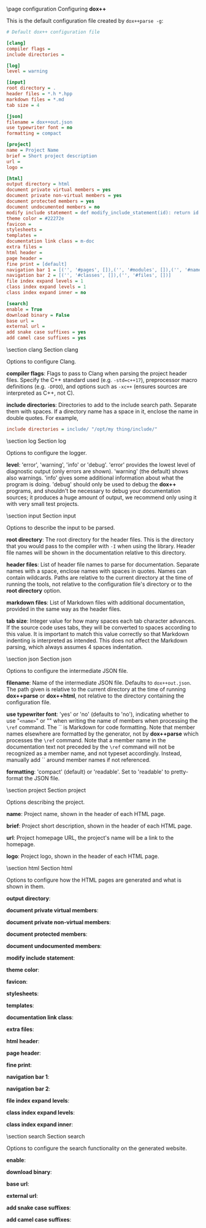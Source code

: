 \page configuration Configuring **dox++**

This is the default configuration file created by `dox++parse -g`:

```ini
# Default dox++ configuration file

[clang]
compiler flags = 
include directories = 

[log]
level = warning

[input]
root directory = .
header files = *.h *.hpp
markdown files = *.md
tab size = 4

[json]
filename = dox++out.json
use typewriter font = no
formatting = compact

[project]
name = Project Name
brief = Short project description
url = 
logo = 

[html]
output directory = html
document private virtual members = yes
document private non-virtual members = yes
document protected members = yes
document undocumented members = no
modify include statement = def modify_include_statement(id): return id
theme color = #22272e
favicon = 
stylesheets = 
templates = 
documentation link class = m-doc
extra files = 
html header = 
page header = 
fine print = [default]
navigation bar 1 = [('', '#pages', []),('', '#modules', []),('', '#namespaces', [])]
navigation bar 2 = [('', '#classes', []),('', '#files', [])]
file index expand levels = 1
class index expand levels = 1
class index expand inner = no

[search]
enable = True
download binary = False
base url = 
external url = 
add snake case suffixes = yes
add camel case suffixes = yes
```

\section clang Section clang

Options to configure Clang.

**compiler flags**: Flags to pass to Clang when parsing the project header files. Specify
the C++ standard used (e.g. `-std=c++17`), preprocessor macro definitions (e.g. `-DFOO`),
and options such as `-xc++` (ensures sources are interpreted as C++, not C). 

**include directories**: Directories to add to the include search path. Separate them with
spaces. If a directory name has a space in it, enclose the name in double quotes. For
example,
```ini
include directories = include/ "/opt/my thing/include/"
```

\section log Section log

Options to configure the logger.

**level**: 'error', 'warning', 'info' or 'debug'. 'error' provides the lowest level of
diagnostic output (only errors are shown). 'warning' (the default) shows also warnings.
'info' gives some additional information about what the program is doing. 'debug' should
only be used to debug the **dox++** programs, and shouldn't be necessary to debug your
documentation sources; it produces a huge amount of output, we recommend only using it
with very small test projects.


\section input Section input

Options to describe the input to be parsed.

**root directory**: The root directory for the header files. This is the directory that
you would pass to the compiler with `-I` when using the library. Header file names
will be shown in the documentation relative to this directory.

**header files**: List of header file names to parse for documentation. Separate names
with a space, enclose names with spaces in quotes. Names can contain wildcards. Paths
are relative to the current directory at the time of running the tools, not relative
to the configuration file's directory or to the **root directory** option.

**markdown files**: List of Markdown files with additional documentation, provided in the
same way as the header files.

**tab size**: Integer value for how many spaces each tab character advances. If the source code
uses tabs, they will be converted to spaces according to this value. It is important to match
this value correctly so that Markdown indenting is interpreted as intended.
This does not affect the Markdown parsing, which always assumes 4 spaces indentation. 


\section json Section json

Options to configure the intermediate JSON file.

**filename**: Name of the intermediate JSON file. Defaults to `dox++out.json`. The path
given is relative to the current directory at the time of running **dox++parse** or
**dox++html**, not relative to the directory containing the configuration file.

**use typewriter font**: 'yes' or 'no' (defaults to 'no'),
indicating whether to use "`<name>`" or "<name>" when writing the name of members when processing
the `\‍ref` command. The \`\` is Markdown for code formatting. Note that member names elsewhere
are formatted by the generator, not by **dox++parse** which processes the `\‍ref` command.
Note that a member name in the documentation text not preceded by the `\‍ref` command will not
be recognized as a member name, and not typeset accordingly. Instead, manually add \`\` around
member names if not referenced.

**formatting**: 'compact' (default) or 'readable'. Set to 'readable' to pretty-format the
JSON file.


\section project Section project

Options describing the project.

**name**: Project name, shown in the header of each HTML page.

**brief**: Project short description, shown in the header of each HTML page.

**url**: Project homepage URL, the project's name will be a link to the homepage.

**logo**: Project logo, shown in the header of each HTML page.


\section html Section html

Options to configure how the HTML pages are generated and what is shown in them.

**output directory**:

**document private virtual members**:

**document private non-virtual members**:

**document protected members**:

**document undocumented members**:

**modify include statement**:

**theme color**:

**favicon**:

**stylesheets**:

**templates**:

**documentation link class**:

**extra files**:

**html header**:

**page header**:

**fine print**:

**navigation bar 1**:

**navigation bar 2**:

**file index expand levels**:

**class index expand levels**:

**class index expand inner**:


\section search Section search

Options to configure the search functionality on the generated website.

**enable**:

**download binary**:

**base url**:

**external url**:

**add snake case suffixes**:

**add camel case suffixes**:
